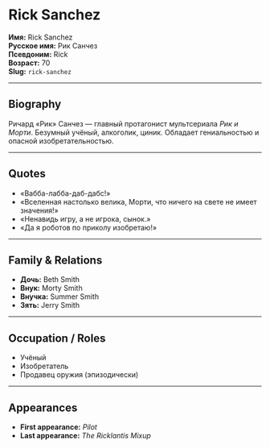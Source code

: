 # Rick Sanchez

**Имя:** Rick Sanchez  
**Русское имя:** Рик Санчез  
**Псевдоним:** Rick  
**Возраст:** 70  
**Slug:** `rick-sanchez`

---

## Biography

Ричард «Рик» Санчез — главный протагонист мультсериала _Рик и Морти_. Безумный учёный, алкоголик, циник. Обладает гениальностью и опасной изобретательностью.

---

## Quotes

- «Вабба-лабба-даб-дабс!»
- «Вселенная настолько велика, Морти, что ничего на свете не имеет значения!»
- «Ненавидь игру, а не игрока, сынок.»
- «Да я роботов по приколу изобретаю!»

---

## Family & Relations

- **Дочь:** Beth Smith
- **Внук:** Morty Smith
- **Внучка:** Summer Smith
- **Зять:** Jerry Smith

---

## Occupation / Roles

- Учёный
- Изобретатель
- Продавец оружия (эпизодически)

---

## Appearances

- **First appearance:** _Pilot_
- **Last appearance:** _The Ricklantis Mixup_
